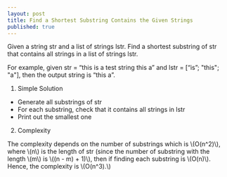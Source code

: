 ```yaml
---
layout: post
title: Find a Shortest Substring Contains the Given Strings
published: true
---
```


Given a string str and a list of strings lstr. Find a shortest substring of str that 
contains all strings in a list of strings lstr. 

For example, given str = “this is a test string this a” and lstr = [“is”; "this"; "a"], then the output string is “this a”.

1. Simple Solution

- Generate all substrings of str
- For each substring, check that it contains all strings in lstr
- Print out the smallest one

2. Complexity 

The complexity depends on the number of substrings which is \\(O(n^2)\\), where \\(n\\) is the length of str (since the number of substring with the length \\(m\\) is \\((n - m) + 1)\\), then if finding each substring is \\(O(n)\\). Hence, the complexity is \\(O(n^3).\\) 
